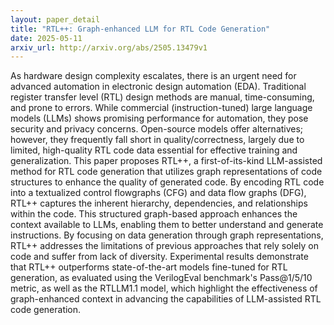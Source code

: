 ```yaml
---
layout: paper_detail
title: "RTL++: Graph-enhanced LLM for RTL Code Generation"
date: 2025-05-11
arxiv_url: http://arxiv.org/abs/2505.13479v1
---
```


As hardware design complexity escalates, there is an urgent need for advanced automation in electronic design automation (EDA). Traditional register transfer level (RTL) design methods are manual, time-consuming, and prone to errors. While commercial (instruction-tuned) large language models (LLMs) shows promising performance for automation, they pose security and privacy concerns. Open-source models offer alternatives; however, they frequently fall short in quality/correctness, largely due to limited, high-quality RTL code data essential for effective training and generalization. This paper proposes RTL++, a first-of-its-kind LLM-assisted method for RTL code generation that utilizes graph representations of code structures to enhance the quality of generated code. By encoding RTL code into a textualized control flowgraphs (CFG) and data flow graphs (DFG), RTL++ captures the inherent hierarchy, dependencies, and relationships within the code. This structured graph-based approach enhances the context available to LLMs, enabling them to better understand and generate instructions. By focusing on data generation through graph representations, RTL++ addresses the limitations of previous approaches that rely solely on code and suffer from lack of diversity. Experimental results demonstrate that RTL++ outperforms state-of-the-art models fine-tuned for RTL generation, as evaluated using the VerilogEval benchmark's Pass@1/5/10 metric, as well as the RTLLM1.1 model, which highlight the effectiveness of graph-enhanced context in advancing the capabilities of LLM-assisted RTL code generation.
